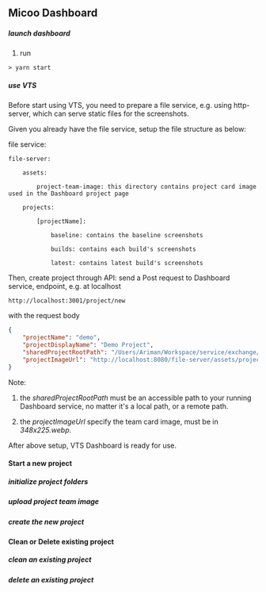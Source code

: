 Micoo Dashboard
---

##### launch dashboard
1. run
```commandline
> yarn start
```

##### use VTS
Before start using VTS, you need to prepare a file service, e.g. using http-server, which can serve static files for
the screenshots.

Given you already have the file service, setup the file structure as below:


file service:

    file-server:
    
        assets:
        
            project-team-image: this directory contains project card image used in the Dashboard project page
            
        projects:
        
            [projectName]:
            
                baseline: contains the baseline screenshots
                
                builds: contains each build's screenshots
                
                latest: contains latest build's screenshots


Then, create project through API:
send a Post request to Dashboard service, endpoint, e.g. at localhost
```commandline
http://localhost:3001/project/new
```

with the request body
```json
{
	"projectName": "demo",
	"projectDisplayName": "Demo Project",
	"sharedProjectRootPath": "/Users/Ariman/Workspace/service/exchange/file-server/projects/demo",
	"projectImageUrl": "http://localhost:8080/file-server/assets/project-team-image/team-demo.348x225.webp"
}
```

Note:
1. the *sharedProjectRootPath* must be an accessible path to your running Dashboard service, no matter it's a local path,
or a remote path.

2.  the *projectImageUrl* specify the team card image, must be in *348x225.webp*.

After above setup, VTS Dashboard is ready for use.

#### Start a new project
##### initialize project folders
##### upload project team image
##### create the new project

#### Clean or Delete existing project
##### clean an existing project
##### delete an existing project
